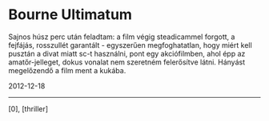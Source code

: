 # Bourne Ultimatum

Sajnos húsz perc után feladtam: a film végig steadicammel forgott, a fejfájás, rosszullét garantált - egyszerűen megfoghatatlan, hogy miért kell pusztán a divat miatt sc-t használni, pont egy akciófilmben, ahol épp az amatőr-jelleget, dokus vonalat nem szeretném felerősítve látni. Hányást megelőzendő a film ment a kukába.

2012-12-18 

----

[0], [thriller]